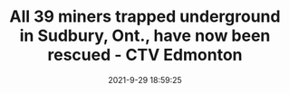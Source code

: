 ---
"title": "All 39 miners trapped underground in Sudbury, Ont., have now been rescued - CTV Edmonton"
"date": "2021-9-29 18:59:25"
"feed_name": "GOOGLENEWSMINING"
"feed_website": "https://news.google.com/search?q=mining%2Bincident&hl=en-US&gl=US&ceid=US:en"
"feed_rss": "https://news.google.com/rss/search?q=mining%2Bincident&hl=en-US&gl=US&ceid=US:en"
"link": "https://northernontario.ctvnews.ca/mobile/all-39-miners-trapped-underground-in-sudbury-ont-have-now-been-rescued-1.5602107?autoPlay=true"
"source": "{'href': 'https://northernontario.ctvnews.ca', 'title': 'CTV Edmonton'}"
"file": "_posts/2021-1-1-000469e5595cd05c41510c959ebab73e89937323.md"
"accident": "1"
"drilling": "0"
"dead": "0"
"injured": "0"
"arrested": "0"
"place": "unknown place"
"where": "unknown site"
"causes": "unknown"
"place_uri": "unknown place"
---